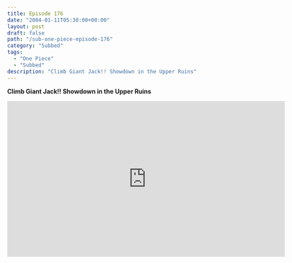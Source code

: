 ```yaml
---
title: Episode 176
date: "2004-01-11T05:30:00+00:00"
layout: post
draft: false
path: "/sub-one-piece-episode-176"
category: "Subbed"
tags:
  - "One Piece"
  - "Subbed"
description: "Climb Giant Jack!! Showdown in the Upper Ruins"
---
```


**Climb Giant Jack!! Showdown in the Upper Ruins**

<iframe width="640" height="360" src="https://www.rapidvideo.com/e/FXQGFS834R" frameborder="0" marginwidth=0 marginheight=0 scrolling=no allowfullscreen></iframe>

